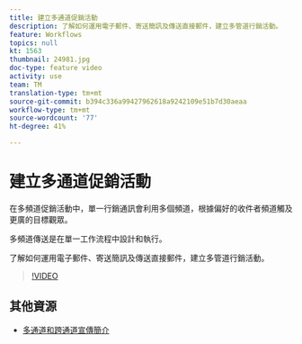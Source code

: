 ```yaml
---
title: 建立多通道促銷活動
description: 了解如何運用電子郵件、寄送簡訊及傳送直接郵件，建立多管道行銷活動。
feature: Workflows
topics: null
kt: 1563
thumbnail: 24981.jpg
doc-type: feature video
activity: use
team: TM
translation-type: tm+mt
source-git-commit: b394c336a99427962618a9242109e51b7d30aeaa
workflow-type: tm+mt
source-wordcount: '77'
ht-degree: 41%

---
```



# 建立多通道促銷活動

在多頻道促銷活動中，單一行銷通訊會利用多個頻道，根據偏好的收件者頻道觸及更廣的目標觀眾。

多頻道傳送是在單一工作流程中設計和執行。

了解如何運用電子郵件、寄送簡訊及傳送直接郵件，建立多管道行銷活動。

>[!VIDEO](https://video.tv.adobe.com/v/24981?quality=12)

## 其他資源

* [多通道和跨通道宣傳簡介](/help/orchestrating-campaigns/introduction-to-cross-and-multi-channel-campaigns.md)

